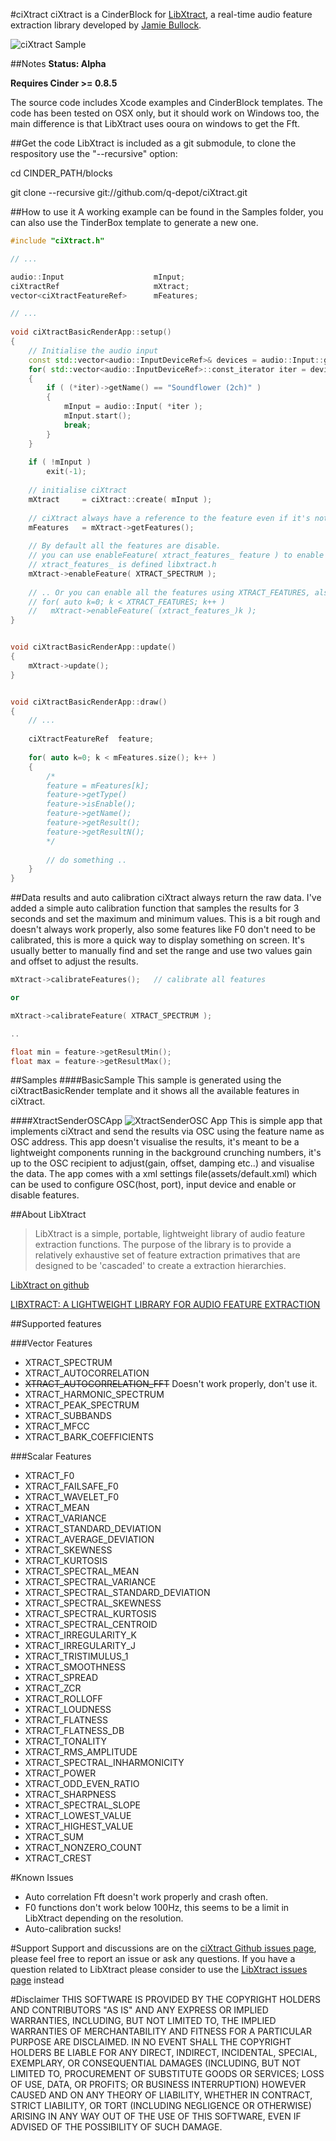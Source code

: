#ciXtract
ciXtract is a CinderBlock for [LibXtract](https://github.com/jamiebullock/LibXtract), a real-time audio feature extraction library developed by [Jamie Bullock](http://jamiebullock.com/).

![ciXtract Sample](http://nocte.co.uk/depot/github_ciXtract_basic.png)

##Notes
**Status: Alpha**

**Requires Cinder >= 0.8.5**

The source code includes Xcode examples and CinderBlock templates.
The code has been tested on OSX only, but it should work on Windows too, the main difference is that LibXtract uses ooura on windows to get the Fft.


##Get the code
LibXtract is included as a git submodule, to clone the respository use the "--recursive" option:

cd CINDER_PATH/blocks

git clone --recursive git://github.com/q-depot/ciXtract.git


##How to use it
A working example can be found in the Samples folder, you can also use the TinderBox template to generate a new one.

```c++
#include "ciXtract.h"

// ...

audio::Input                	mInput;
ciXtractRef                 	mXtract;
vector<ciXtractFeatureRef>  	mFeatures;

// ...
	
void ciXtractBasicRenderApp::setup()
{
	// Initialise the audio input
    const std::vector<audio::InputDeviceRef>& devices = audio::Input::getDevices();
	for( std::vector<audio::InputDeviceRef>::const_iterator iter = devices.begin(); iter != devices.end(); ++iter )
    {
        if ( (*iter)->getName() == "Soundflower (2ch)" )
        {
            mInput = audio::Input( *iter );
            mInput.start();
            break;
        }
	}
 
    if ( !mInput )
        exit(-1);
 
	// initialise ciXtract
    mXtract     = ciXtract::create( mInput );
	
	// ciXtract always have a reference to the feature even if it's not enable(the values are simply not updated)
    mFeatures   = mXtract->getFeatures();
    
	// By default all the features are disable.
	// you can use enableFeature( xtract_features_ feature ) to enable each feature and its own dependencies
	// xtract_features_ is defined libxtract.h
	mXtract->enableFeature( XTRACT_SPECTRUM );
	
	// .. Or you can enable all the features using XTRACT_FEATURES, also defined in libxtract.h
    // for( auto k=0; k < XTRACT_FEATURES; k++ )
    //   mXtract->enableFeature( (xtract_features_)k );
}


void ciXtractBasicRenderApp::update()
{
	mXtract->update();
}


void ciXtractBasicRenderApp::draw()
{
	// ...
	
    ciXtractFeatureRef  feature;
    
    for( auto k=0; k < mFeatures.size(); k++ )
    {
		/*
        feature = mFeatures[k];
		feature->getType()
		feature->isEnable();
		feature->getName();
		feature->getResult();
		feature->getResultN();
		*/
		
		// do something ..
    }
}
```

##Data results and auto calibration
ciXtract always return the raw data.
I've added a simple auto calibration function that samples the results for 3 seconds and set the maximum and minimum values. This is a bit rough and doesn't always work properly, also some features like F0 don't need to be calibrated, this is more a quick way to display something on screen. It's usually better to manually find and set the range and use two values gain and offset to adjust the results.

```c++
mXtract->calibrateFeatures();	// calibrate all features

or

mXtract->calibrateFeature( XTRACT_SPECTRUM );

..

float min = feature->getResultMin();
float max = feature->getResultMax();
```

##Samples
####BasicSample
This sample is generated using the ciXtractBasicRender template and it shows all the available features in ciXtract.

####XtractSenderOSCApp
![XtractSenderOSC App](http://nocte.co.uk/depot/github_ciXtract_senderOSC.png)
This is simple app that implements ciXtract and send the results via OSC using the feature name as OSC address. This app doesn't visualise the results, it's meant to be a lightweight components running in the background crunching numbers, it's up to the OSC recipient to adjust(gain, offset, damping etc..) and visualise the data.
The app comes with a xml settings file(assets/default.xml) which can be used to configure OSC(host, port), input device and enable or disable features.


##About LibXtract
> LibXtract is a simple, portable, lightweight library of audio feature extraction functions. The purpose of the library is to provide a relatively exhaustive set of feature extraction primatives that are designed to be 'cascaded' to create a extraction hierarchies.

[LibXtract on github](https://github.com/jamiebullock/LibXtract)

[LIBXTRACT: A LIGHTWEIGHT LIBRARY FOR AUDIO FEATURE EXTRACTION](https://s3-eu-west-1.amazonaws.com/papers/LibXtract-_a_lightweight_feature_extraction_library.pdf)

##Supported features

###Vector Features
* XTRACT_SPECTRUM
* XTRACT_AUTOCORRELATION
* ~~XTRACT_AUTOCORRELATION_FFT~~ Doesn't work properly, don't use it.
* XTRACT_HARMONIC_SPECTRUM
* XTRACT_PEAK_SPECTRUM
* XTRACT_SUBBANDS
* XTRACT_MFCC
* XTRACT_BARK_COEFFICIENTS

###Scalar Features

* XTRACT_F0
* XTRACT_FAILSAFE_F0
* XTRACT_WAVELET_F0
* XTRACT_MEAN
* XTRACT_VARIANCE
* XTRACT_STANDARD_DEVIATION
* XTRACT_AVERAGE_DEVIATION
* XTRACT_SKEWNESS
* XTRACT_KURTOSIS
* XTRACT_SPECTRAL_MEAN
* XTRACT_SPECTRAL_VARIANCE
* XTRACT_SPECTRAL_STANDARD_DEVIATION
* XTRACT_SPECTRAL_SKEWNESS
* XTRACT_SPECTRAL_KURTOSIS
* XTRACT_SPECTRAL_CENTROID
* XTRACT_IRREGULARITY_K
* XTRACT_IRREGULARITY_J
* XTRACT_TRISTIMULUS_1
* XTRACT_SMOOTHNESS
* XTRACT_SPREAD
* XTRACT_ZCR
* XTRACT_ROLLOFF
* XTRACT_LOUDNESS
* XTRACT_FLATNESS
* XTRACT_FLATNESS_DB
* XTRACT_TONALITY
* XTRACT_RMS_AMPLITUDE
* XTRACT_SPECTRAL_INHARMONICITY
* XTRACT_POWER
* XTRACT_ODD_EVEN_RATIO
* XTRACT_SHARPNESS
* XTRACT_SPECTRAL_SLOPE
* XTRACT_LOWEST_VALUE
* XTRACT_HIGHEST_VALUE
* XTRACT_SUM
* XTRACT_NONZERO_COUNT
* XTRACT_CREST


#Known Issues

* Auto correlation Fft doesn't work properly and crash often.
* F0 functions don't work below 100Hz, this seems to be a limit in LibXtract depending on the resolution.
* Auto-calibration sucks!


#Support
Support and discussions are on the [ciXtract Github issues page](https://github.com/q-depot/ciXtract/issues), please feel free to report an issue or ask any questions.
If you have a question related to LibXtract please consider to use the [LibXtract issues page](https://github.com/jamiebullock/LibXtract/issues) instead


#Disclaimer
THIS SOFTWARE IS PROVIDED BY THE COPYRIGHT HOLDERS AND CONTRIBUTORS "AS IS" AND
ANY EXPRESS OR IMPLIED WARRANTIES, INCLUDING, BUT NOT LIMITED TO, THE IMPLIED
WARRANTIES OF MERCHANTABILITY AND FITNESS FOR A PARTICULAR PURPOSE ARE
DISCLAIMED. IN NO EVENT SHALL THE COPYRIGHT HOLDERS BE LIABLE FOR ANY
DIRECT, INDIRECT, INCIDENTAL, SPECIAL, EXEMPLARY, OR CONSEQUENTIAL DAMAGES
(INCLUDING, BUT NOT LIMITED TO, PROCUREMENT OF SUBSTITUTE GOODS OR SERVICES;
LOSS OF USE, DATA, OR PROFITS; OR BUSINESS INTERRUPTION) HOWEVER CAUSED AND
ON ANY THEORY OF LIABILITY, WHETHER IN CONTRACT, STRICT LIABILITY, OR TORT
(INCLUDING NEGLIGENCE OR OTHERWISE) ARISING IN ANY WAY OUT OF THE USE OF THIS
SOFTWARE, EVEN IF ADVISED OF THE POSSIBILITY OF SUCH DAMAGE.